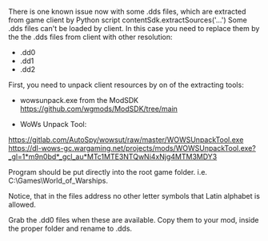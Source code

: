 There is one known issue now with some .dds files, which are extracted from game client by Python script contentSdk.extractSources('...')
Some .dds files can't be loaded by client.
In this case you need to replace them by the the .dds files from client with other resolution:

- .dd0
- .dd1
- .dd2

First, you need to unpack client resources by on of the extracting tools:

- wowsunpack.exe from the ModSDK
https://github.com/wgmods/ModSDK/tree/main

- WoWs Unpack Tool:

https://gitlab.com/AutoSpy/wowsut/raw/master/WOWSUnpackTool.exe
https://dl-wows-gc.wargaming.net/projects/mods/WOWSUnpackTool.exe?_gl=1*m9n0bd*_gcl_au*MTc1MTE3NTQwNi4xNjg4MTM3MDY3

Program should be put directly into the root game folder. i.e. C:\Games\World_of_Warships.

Notice, that in the files address no other letter symbols that Latin alphabet is allowed.

Grab the .dd0 files when these are available. Copy them to your mod, inside the proper folder and rename to .dds.
